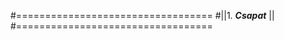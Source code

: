 #==================================
#||1. ***Csapat***               ||
#==================================
